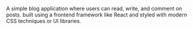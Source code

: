
A simple blog application where users can read, write, and comment on posts.
built using a frontend framework like React  and styled with modern CSS techniques or UI libraries.
